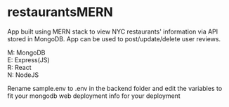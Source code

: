 # restaurantsMERN

App built using MERN stack to view NYC restaurants' information via API stored in MongoDB. App can be used to post/update/delete user reviews.

M: MongoDB  
E: Express(JS)  
R: React  
N: NodeJS


Rename sample.env to .env in the backend folder and edit the variables to fit your mongodb web deployment info for your deployment
